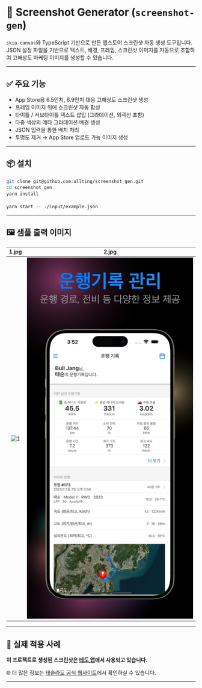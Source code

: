 # 📸 Screenshot Generator (`screenshot-gen`)

`skia-canvas`와 TypeScript 기반으로 만든 앱스토어 스크린샷 자동 생성 도구입니다.  
JSON 설정 파일을 기반으로 텍스트, 배경, 프레임, 스크린샷 이미지를 자동으로 조합하여 고해상도 마케팅 이미지를 생성할 수 있습니다.

---

## ✅ 주요 기능

- App Store용 6.5인치, 6.9인치 대응 고해상도 스크린샷 생성
- 프레임 이미지 위에 스크린샷 자동 합성
- 타이틀 / 서브타이틀 텍스트 삽입 (그라데이션, 외곽선 포함)
- 다중 색상의 메타 그라데이션 배경 생성
- JSON 입력을 통한 배치 처리
- 투명도 제거 → App Store 업로드 가능 이미지 생성

---

## 📦 설치

```bash
git clone git@github.com:allting/screenshot_gen.git
cd screenshot_gen
yarn install

yarn start -- ./input/example.json
```

---

## 🖼️ 샘플 출력 이미지

| 1.jpg | 2.jpg |
|:-----:|:-----:|
| ![1](./output/1.jpg) | ![2](./output/2.jpg) |

---

## 📱 실제 적용 사례

**이 프로젝트로 생성된 스크린샷은 [테도 앱](https://apps.apple.com/kr/app/테도/id6472631004)에서 사용되고 있습니다.**

🌐 더 많은 정보는 [테슬라도 공식 웹사이트](https://teslado.com)에서 확인하실 수 있습니다.

---

